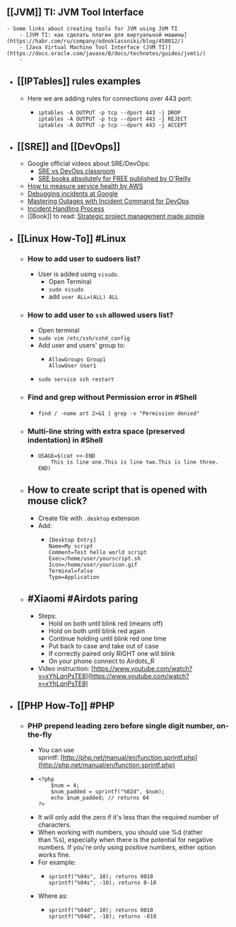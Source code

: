 ## [[JVM]] TI: JVM Tool Interface
	- Some links about creating tools for JVM using JVM TI
		- [JVM TI: как сделать плагин для виртуальной машины](https://habr.com/ru/company/odnoklassniki/blog/458812/)
		- [Java Virtual Machine Tool Interface (JVM TI)](https://docs.oracle.com/javase/8/docs/technotes/guides/jvmti/)
		-
- ## [[IPTables]] rules examples
	- Here we are adding rules for connections over 443 port:
		- ```
		  iptables -A OUTPUT -p tcp --dport 443 -j DROP
		  iptables -A OUTPUT -p tcp --dport 443 -j REJECT
		  iptables -A OUTPUT -p tcp --dport 443 -j ACCEPT
		  ```
- ## [[SRE]] and [[DevOps]]
	- Google official videos about SRE/DevOps:
		- [SRE vs DevOps classroom](https://www.youtube.com/playlist?list=PLIivdWyY5sqJrKl7D2u-gmis8h9K66qoj)
		- [SRE books absolutely for FREE published by O'Reilly](https://sre.google/books/)
	- [How to measure service health by AWS](https://aws.amazon.com/builders-library/implementing-health-checks/#Ways_to_measure_health)
	- [Debugging incidents at Google](https://queue.acm.org/detail.cfm?id=3404974)
	- [Mastering Outages with Incident Command for DevOps](https://www.youtube.com/watch?v=Zn8-R6Pt9hY&ab_channel=ITRevolution)
	- [Incident Handling Process](https://www.youtube.com/watch?v=wP08bImLU6Q&ab_channel=PublicSectorPartners%2CInc)
	- [[Book]] to read: [Strategic project management made simple](https://www.amazon.com/Strategic-Project-Management-Made-Simple-dp-1119718171/dp/1119718171/ref=dp_ob_title_bk)
- ## [[Linux How-To]] #Linux
	- ### How to add user to sudoers list?
		- User is added using `visudo`.
			- Open Terminal
			- `sudo visudo`
			- add `user ALL=(ALL) ALL`
	- ### How to add user to `ssh` allowed users list?
		- Open terminal
		- `sudo vim /etc/ssh/sshd_config`
		- Add user and users' group to:
			- ```
			  AllowGroups Group1
			  AllowUser User1
			  ```
		- `sudo service ssh restart`
	- ### Find and grep without Permission error in #Shell
		- `find / -name art 2>&1 | grep -v "Permission denied"`
	- ### Multi-line string with extra space (preserved indentation) in #Shell
		- ```
		  USAGE=$(cat <<-END
		      This is line one.This is line two.This is line three.
		  END)
		  ```
	- ## How to create script that is opened with mouse click?
		- Create file with `.desktop` extension
		- Add:
			- ```
			  [Desktop Entry]
			  Name=My script
			  Comment=Test hello world script
			  Exec=/home/user/yourscript.sh
			  Icon=/home/user/youricon.gif
			  Terminal=false
			  Type=Application
			  ```
	- ## #Xiaomi #Airdots paring
		- Steps:
			- Hold on both until blink red (means off)
			- Hold on both until blink red again
			- Continue holding until blink red one time
			- Put back to case and take out of case
			- If correctly paired only RIGHT one will blink
			- On your phone connect to Airdots_R
		- Video instruction: [https://www.youtube.com/watch?v=xYhLqnPsTE8](https://www.youtube.com/watch?v=xYhLqnPsTE8)
- ## [[PHP How-To]] #PHP
	- ### PHP prepend leading zero before single digit number, on-the-fly
		- You can use sprintf: [http://php.net/manual/en/function.sprintf.php](http://php.net/manual/en/function.sprintf.php)
		- ```
		  <?php
		      $num = 4;
		      $num_padded = sprintf("%02d", $num);
		      echo $num_padded; // returns 04
		  ?>
		  ```
		- It will only add the zero if it's less than the required number of characters.
		- When working with numbers, you should use %d (rather than %s), especially when there is the potential for negative numbers. If you're only using positive numbers, either option works fine.
		- For example:
			- ```
			  sprintf("%04s", 10); returns 0010
			  sprintf("%04s", -10); returns 0-10
			  ```
		- Where as:
			- ```
			  sprintf("%04d", 10); returns 0010
			  sprintf("%04d", -10); returns -010
			  ```